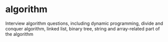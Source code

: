 # algorithm
Interview algorithm questions, including dynamic programming, divide and conquer algorithm, linked list, binary tree, string and array-related part of the algorithm
